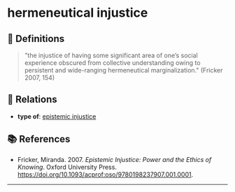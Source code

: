 # hermeneutical injustice

## 📖 Definitions

> "the injustice of having some significant area of one’s social experience obscured from collective understanding owing to persistent and wide-ranging hermeneutical marginalization." (Fricker 2007, 154)

## 🔗 Relations

- **type of**: [epistemic injustice](./epistemic-injustice.md)

## 📚 References

- Fricker, Miranda. 2007. _Epistemic Injustice: Power and the Ethics of Knowing_. Oxford University Press. https://doi.org/10.1093/acprof:oso/9780198237907.001.0001.

---

<script src="https://giscus.app/client.js"
                data-repo="natesheehan/conceptcartography"
                data-repo-id="R_kgDOPB5QiQ"
                data-category="General"
                data-category-id="DIC_kwDOPB5Qic4CsAxd"
                data-mapping="pathname"
                data-strict="0"
                data-reactions-enabled="1"
                data-emit-metadata="0"
                data-input-position="bottom"
                data-theme="catppuccin_mocha"
                data-lang="en"
                crossorigin="anonymous"
                async>
        </script>
        
